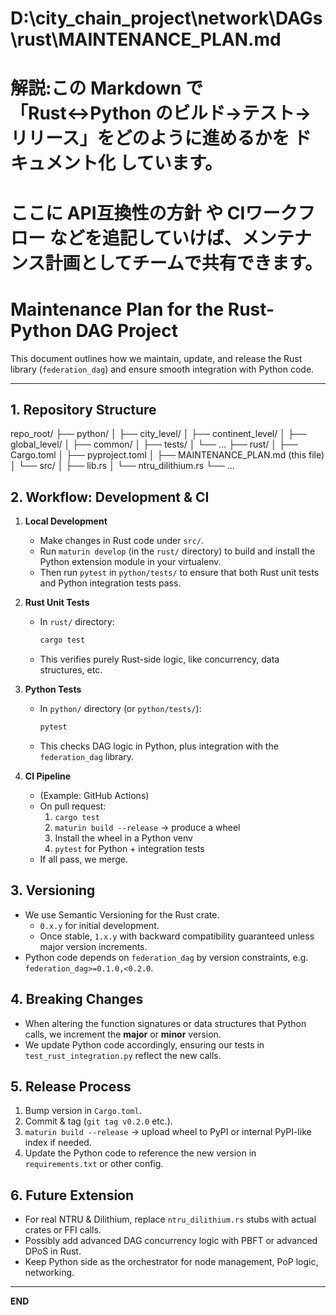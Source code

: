 # D:\city_chain_project\network\DAGs\rust\MAINTENANCE_PLAN.md
# 解説:この Markdown で「Rust↔Python のビルド→テスト→リリース」をどのように進めるかを ドキュメント化 しています。
# ここに API互換性の方針 や CIワークフロー などを追記していけば、メンテナンス計画としてチームで共有できます。

# Maintenance Plan for the Rust-Python DAG Project

This document outlines how we maintain, update, and release the Rust library (`federation_dag`) and ensure smooth integration with Python code.

---

## 1. Repository Structure

repo_root/ ├── python/ │ ├── city_level/ │ ├── continent_level/ │ ├── global_level/ │ ├── common/ │ ├── tests/ │ └── ... ├── rust/ │ ├── Cargo.toml │ ├── pyproject.toml │ ├── MAINTENANCE_PLAN.md (this file) │ └── src/ │ ├── lib.rs │ └── ntru_dilithium.rs └── ...


## 2. Workflow: Development & CI

1. **Local Development**
   - Make changes in Rust code under `src/`.
   - Run `maturin develop` (in the `rust/` directory) to build and install the Python extension module in your virtualenv.
   - Then run `pytest` in `python/tests/` to ensure that both Rust unit tests and Python integration tests pass.

2. **Rust Unit Tests**
   - In `rust/` directory:
     ```bash
     cargo test
     ```
   - This verifies purely Rust-side logic, like concurrency, data structures, etc.

3. **Python Tests**
   - In `python/` directory (or `python/tests/`):
     ```bash
     pytest
     ```
   - This checks DAG logic in Python, plus integration with the `federation_dag` library.

4. **CI Pipeline**
   - (Example: GitHub Actions)
   - On pull request:
     1) `cargo test`
     2) `maturin build --release` → produce a wheel
     3) Install the wheel in a Python venv
     4) `pytest` for Python + integration tests
   - If all pass, we merge.

## 3. Versioning

- We use Semantic Versioning for the Rust crate.
  - `0.x.y` for initial development.
  - Once stable, `1.x.y` with backward compatibility guaranteed unless major version increments.
- Python code depends on `federation_dag` by version constraints, e.g. `federation_dag>=0.1.0,<0.2.0`.

## 4. Breaking Changes

- When altering the function signatures or data structures that Python calls, we increment the **major** or **minor** version.
- We update Python code accordingly, ensuring our tests in `test_rust_integration.py` reflect the new calls.

## 5. Release Process

1. Bump version in `Cargo.toml`.
2. Commit & tag (`git tag v0.2.0` etc.).
3. `maturin build --release` → upload wheel to PyPI or internal PyPI-like index if needed.
4. Update the Python code to reference the new version in `requirements.txt` or other config.

## 6. Future Extension

- For real NTRU & Dilithium, replace `ntru_dilithium.rs` stubs with actual crates or FFI calls.
- Possibly add advanced DAG concurrency logic with PBFT or advanced DPoS in Rust.
- Keep Python side as the orchestrator for node management, PoP logic, networking.

---

**END**
